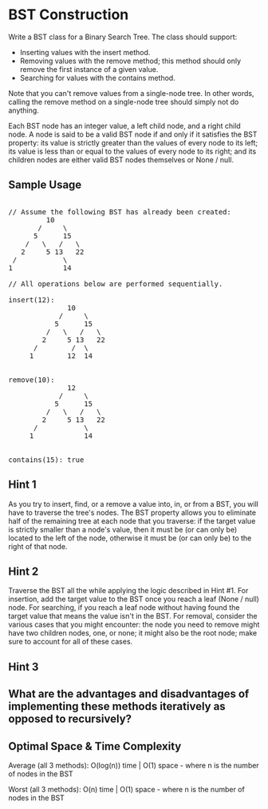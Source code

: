 # BST Construction

Write a BST class for a Binary Search Tree. The class should
support:

- Inserting values with the insert method.
- Removing values with the remove method; this method should
  only remove the first instance of a given value.
- Searching for values with the contains method.

Note that you can't remove values from a single-node tree. In other words,
calling the remove method on a single-node tree should simply not
do anything.

Each BST node has an integer value, a
left child node, and a right child node. A node is
said to be a valid BST node if and only if it satisfies the BST
property: its value is strictly greater than the values of every
node to its left; its value is less than or equal to the values
of every node to its right; and its children nodes are either valid
BST nodes themselves or None / null.

## Sample Usage

<pre>

// Assume the following BST has already been created:
         10
       /     \
      5      15
    /   \   /   \
   2     5 13   22
 /           \
1            14

// All operations below are performed sequentially.

insert(12):
              10
            /     \
           5      15
         /   \   /   \
        2     5 13   22
      /        /  \
     1        12  14


remove(10):
              12
            /     \
           5      15
         /   \   /   \
        2     5 13   22
      /           \
     1            14


contains(15): true
</pre>

## Hint 1

As you try to insert, find, or a remove a value into, in, or from a BST, you will have to traverse the tree's nodes. The BST property allows you to eliminate half of the remaining tree at each node that you traverse: if the target value is strictly smaller than a node's value, then it must be (or can only be) located to the left of the node, otherwise it must be (or can only be) to the right of that node.

## Hint 2

Traverse the BST all the while applying the logic described in Hint #1. For insertion, add the target value to the BST once you reach a leaf (None / null) node. For searching, if you reach a leaf node without having found the target value that means the value isn't in the BST. For removal, consider the various cases that you might encounter: the node you need to remove might have two children nodes, one, or none; it might also be the root node; make sure to account for all of these cases.

## Hint 3

## What are the advantages and disadvantages of implementing these methods iteratively as opposed to recursively?

## Optimal Space &amp; Time Complexity

Average (all 3 methods): O(log(n)) time | O(1) space - where n is the number of nodes in the BST

Worst (all 3 methods): O(n) time | O(1) space - where n is the number of nodes in the BST
